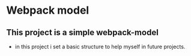 # Webpack model

## This project is a simple webpack-model

-   in this project i set a basic structure to help myself in future projects.
